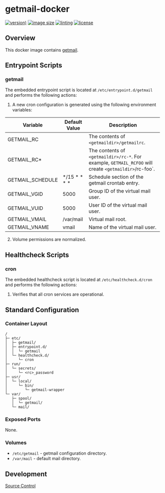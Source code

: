 # getmail-docker

[![version)](https://img.shields.io/docker/v/crashvb/getmail/latest)](https://hub.docker.com/repository/docker/crashvb/getmail)
[![image size](https://img.shields.io/docker/image-size/crashvb/getmail/latest)](https://hub.docker.com/repository/docker/crashvb/getmail)
[![linting](https://img.shields.io/badge/linting-hadolint-yellow)](https://github.com/hadolint/hadolint)
[![license](https://img.shields.io/github/license/crashvb/getmail-docker.svg)](https://github.com/crashvb/getmail-docker/blob/master/LICENSE.md)

## Overview

This docker image contains [getmail](http://pyropus.ca/software/getmail/).

## Entrypoint Scripts

### getmail

The embedded entrypoint script is located at `/etc/entrypoint.d/getmail` and performs the following actions:

1. A new cron configuration is generated using the following environment variables:

 | Variable | Default Value | Description |
 | -------- | ------------- | ----------- |
 | GETMAIL\_RC | | The contents of `<getmaildir>/getmailrc`. |
 | GETMAIL\_RC* | | The contents of `<getmaildir>/rc-*`. For example, `GETMAIL_RCFOO` will create `<getmaildir>`/rc-foo`. |
 | GETMAIL\_SCHEDULE | &ast;/15 &ast; &ast; &ast; &ast; | Schedule section of the getmail crontab entry. |
 | GETMAIL\_VGID | 5000 | Group ID of the virtual mail user. |
 | GETMAIL\_VUID | 5000 | User ID of the virtual mail user. |
 | GETMAIL\_VMAIL | /var/mail | Virtual mail root. |
 | GETMAIL\_VNAME | vmail | Name of the virtual mail user. |

2. Volume permissions are normalized.

## Healthcheck Scripts

### cron

The embedded healthcheck script is located at `/etc/healthcheck.d/cron` and performs the following actions:

1. Verifies that all cron services are operational.

## Standard Configuration

### Container Layout

```
/
├─ etc/
│  ├─ getmail/
│  ├─ entrypoint.d/
│  │  └─ getmail
│  └─ healthcheck.d/
│     └─ cron
├─ run/
│  └─ secrets/
│     └─ <rc>_password
├─ usr/
│  └─ local/
│     └─ bin/
│        └─ getmail-wrapper
└─ var/
   ├─ spool/
   │  └─ getmail/
   └─ mail/
```

### Exposed Ports

None.

### Volumes

* `/etc/getmail` - getmail configuration directory.
* `/var/mail` - default mail directory.

## Development

[Source Control](https://github.com/crashvb/getmail-docker)

